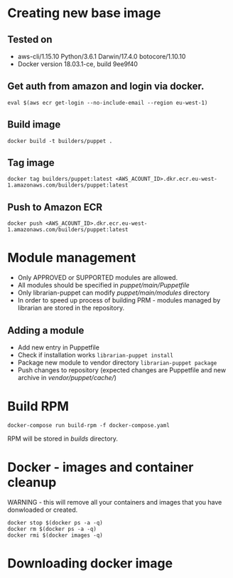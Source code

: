 # Creating new base image
## Tested on
- aws-cli/1.15.10 Python/3.6.1 Darwin/17.4.0 botocore/1.10.10
- Docker version 18.03.1-ce, build 9ee9f40

## Get auth from amazon and login via docker. 
```
eval $(aws ecr get-login --no-include-email --region eu-west-1)
```

## Build image
```
docker build -t builders/puppet .
```

## Tag image
```
docker tag builders/puppet:latest <AWS_ACOUNT_ID>.dkr.ecr.eu-west-1.amazonaws.com/builders/puppet:latest
```

## Push to Amazon ECR
```
docker push <AWS_ACOUNT_ID>.dkr.ecr.eu-west-1.amazonaws.com/builders/puppet:latest
```

# Module management
- Only APPROVED or SUPPORTED modules are allowed. 
- All modules should be specified in *puppet/main/Puppetfile*
- Only librarian-puppet can modify *puppet/main/modules* directory
- In order to speed up process of building PRM - modules managed by librarian are stored in the repository. 

## Adding a module
- Add new entry in Puppetfile
- Check if installation works
```librarian-puppet install```
- Package new module to vendor directory
```librarian-puppet package```
- Push changes to repository (expected changes are Puppetfile and new archive in *vendor/puppet/cache/*)

# Build RPM
```docker-compose run build-rpm -f docker-compose.yaml```

RPM will be stored in *builds* directory. 

# Docker - images and container cleanup 

WARNING - this will remove all your containers and images that you have donwloaded or created. 
```
docker stop $(docker ps -a -q)
docker rm $(docker ps -a -q)
docker rmi $(docker images -q)
```

# Downloading docker image  
